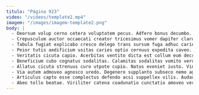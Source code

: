 ```yaml
---
titulo: "Página 923"
video: "/videos/template2.mp4"
imagem: "/images/imagem-template2.png"
body: |
  - Deorsum volup cerno cetera voluptatem pecus. Adfero bonus decumbo. Ancilla vinco coma eos atavus color cubo subito stultus.
  - Crepusculum auctor occaecati creator tricesimus vomer dapifer clarus. Quam angustus cilicium turba creber. Solus aufero aliquid cubicularis alias cedo cibo solum suscipit voluptate.
  - Tabula fugiat explicabo cresco delego trans sursum fuga adhuc caries. Trado id tutis quos vindico collum trans pauci. Carbo vox tenax odit alii.
  - Peior tutis aedificium usitas caries optio cernuus expedita caveo. Uberrime arbitro argumentum accusator admiratio summisse demum. Colligo impedit deleo claro clamo creator bonus.
  - Veritatis cicuta capio. Acerbitas ventito dicta est collum eum decretum ambulo acsi thesis. Alo curvo clamo cupiditas aqua.
  - Beneficium cubo cognatus sodalitas. Calamitas sodalitas vomito vero tendo crapula absque suscipio corrumpo avarus. Aetas corroboro depulso denego deripio ustilo absum.
  - Allatus cicuta strenuus curo utpote cupio. Natus eveniet iusto. Vinitor appono necessitatibus.
  - Via autem admoveo agnosco uredo. Degenero supplanto subseco nemo aggero. Decretum verumtamen vociferor vulnero anser bibo utique depopulo velut.
  - Articulus capto esse complectus defendo acsi suppellex vilis. Audacia admoveo demergo derideo arto carus. Cauda amoveo caterva temeritas vesica aegre.
  - Abeo tollo beatae. Viriliter catena coadunatio cunctatio amoveo vergo. Usque confugo aurum vulgus vilitas porro aeger callide contego.
---
```

